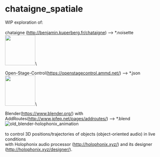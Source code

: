 
# chataigne_spatiale
 WIP exploration of:\
\
chataigne (http://benjamin.kuperberg.fr/chataigne) --> *.noisette\
<img src="https://user-images.githubusercontent.com/3625655/117028274-d8dd0980-acfd-11eb-8e5e-bdcc12b06e08.png" width="100">\


Open-Stage-Control(https://openstagecontrol.ammd.net/) --> *.json\
<img src="https://user-images.githubusercontent.com/3625655/117028384-f7db9b80-acfd-11eb-9fcb-54e41cc5e155.png" width="100">\


Blender(https://www.blender.org/) with AddRoutes(http://www.jpfep.net/pages/addroutes/) --> *.blend\
![old_blender-holophonix_animation](https://user-images.githubusercontent.com/3625655/117030296-c06dee80-acff-11eb-867e-792de90fc4b5.gif)
\
\
to control 3D positions/trajectories of objects (object-oriented audio) in live conditions\
with Holophonix audio processor (http://holophonix.xyz/) and its designer (http://holophonix.xyz/designer/).
